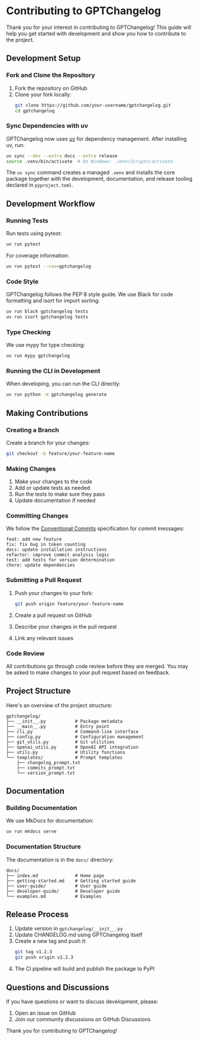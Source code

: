 # Contributing to GPTChangelog

Thank you for your interest in contributing to GPTChangelog! This guide will help you get started with development and show you how to contribute to the project.

## Development Setup

### Fork and Clone the Repository

1. Fork the repository on GitHub
2. Clone your fork locally:
   ```bash
   git clone https://github.com/your-username/gptchangelog.git
   cd gptchangelog
   ```

### Sync Dependencies with uv

GPTChangelog now uses [uv](https://docs.astral.sh/uv/) for dependency management. After installing uv, run:

```bash
uv sync --dev --extra docs --extra release
source .venv/bin/activate  # On Windows: .venv\Scripts\activate
```

The `uv sync` command creates a managed `.venv` and installs the core package together with the development, documentation, and release tooling declared in `pyproject.toml`.

## Development Workflow

### Running Tests

Run tests using pytest:

```bash
uv run pytest
```

For coverage information:

```bash
uv run pytest --cov=gptchangelog
```

### Code Style

GPTChangelog follows the PEP 8 style guide. We use Black for code formatting and isort for import sorting:

```bash
uv run black gptchangelog tests
uv run isort gptchangelog tests
```

### Type Checking

We use mypy for type checking:

```bash
uv run mypy gptchangelog
```

### Running the CLI in Development

When developing, you can run the CLI directly:

```bash
uv run python -m gptchangelog generate
```

## Making Contributions

### Creating a Branch

Create a branch for your changes:

```bash
git checkout -b feature/your-feature-name
```

### Making Changes

1. Make your changes to the code
2. Add or update tests as needed
3. Run the tests to make sure they pass
4. Update documentation if needed

### Committing Changes

We follow the [Conventional Commits](https://www.conventionalcommits.org/) specification for commit messages:

```
feat: add new feature
fix: fix bug in token counting
docs: update installation instructions
refactor: improve commit analysis logic
test: add tests for version determination
chore: update dependencies
```

### Submitting a Pull Request

1. Push your changes to your fork:
   ```bash
   git push origin feature/your-feature-name
   ```

2. Create a pull request on GitHub
3. Describe your changes in the pull request
4. Link any relevant issues

### Code Review

All contributions go through code review before they are merged. You may be asked to make changes to your pull request based on feedback.

## Project Structure

Here's an overview of the project structure:

```
gptchangelog/
├── __init__.py           # Package metadata
├── __main__.py           # Entry point
├── cli.py                # Command-line interface
├── config.py             # Configuration management
├── git_utils.py          # Git utilities
├── openai_utils.py       # OpenAI API integration
├── utils.py              # Utility functions
└── templates/            # Prompt templates
    ├── changelog_prompt.txt
    ├── commits_prompt.txt
    └── version_prompt.txt
```

## Documentation

### Building Documentation

We use MkDocs for documentation:

```bash
uv run mkdocs serve
```

### Documentation Structure

The documentation is in the `docs/` directory:

```
docs/
├── index.md              # Home page
├── getting-started.md    # Getting started guide
├── user-guide/           # User guide
├── developer-guide/      # Developer guide
└── examples.md           # Examples
```

## Release Process

1. Update version in `gptchangelog/__init__.py`
2. Update CHANGELOG.md using GPTChangelog itself
3. Create a new tag and push it:
   ```bash
   git tag v1.2.3
   git push origin v1.2.3
   ```
4. The CI pipeline will build and publish the package to PyPI

## Questions and Discussions

If you have questions or want to discuss development, please:

1. Open an issue on GitHub
2. Join our community discussions on GitHub Discussions

Thank you for contributing to GPTChangelog!
